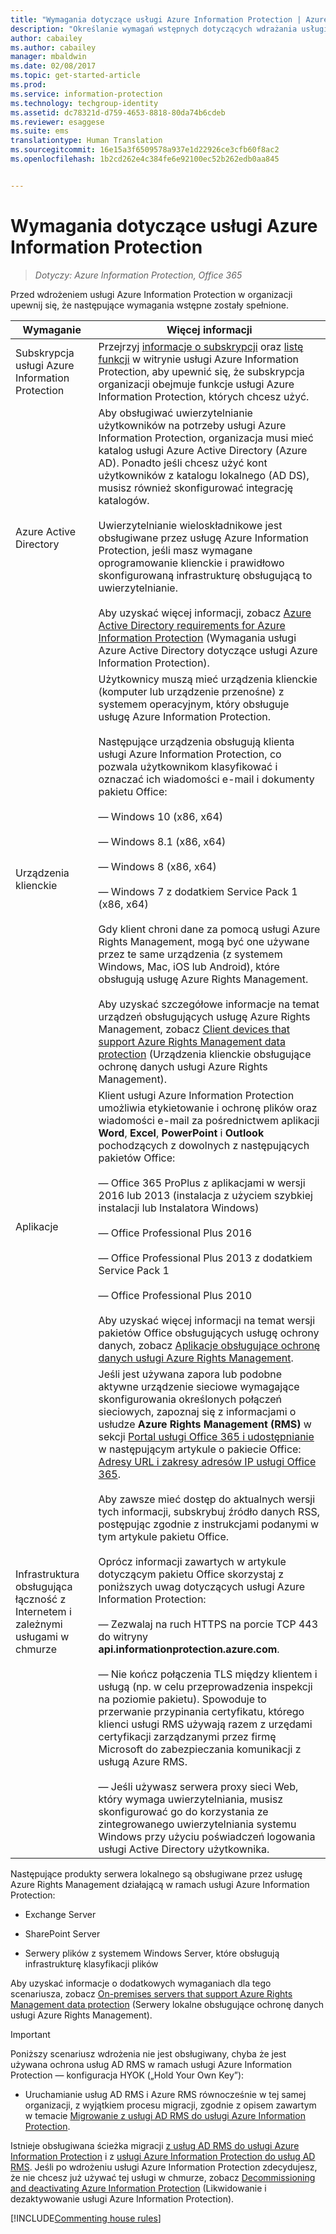 ```yaml
---
title: "Wymagania dotyczące usługi Azure Information Protection | Azure Information Protection"
description: "Określanie wymagań wstępnych dotyczących wdrażania usługi Azure Information Protection w organizacji."
author: cabailey
ms.author: cabailey
manager: mbaldwin
ms.date: 02/08/2017
ms.topic: get-started-article
ms.prod: 
ms.service: information-protection
ms.technology: techgroup-identity
ms.assetid: dc78321d-d759-4653-8818-80da74b6cdeb
ms.reviewer: esaggese
ms.suite: ems
translationtype: Human Translation
ms.sourcegitcommit: 16e15a3f6509578a937e1d22926ce3cfb60f8ac2
ms.openlocfilehash: 1b2cd262e4c384fe6e92100ec52b262edb0aa845


---
```


# <a name="requirements-for-azure-information-protection"></a>Wymagania dotyczące usługi Azure Information Protection

>*Dotyczy: Azure Information Protection, Office 365*

Przed wdrożeniem usługi Azure Information Protection w organizacji upewnij się, że następujące wymagania wstępne zostały spełnione. 

|Wymaganie|Więcej informacji|
|---------------|--------------------|
|Subskrypcja usługi Azure Information Protection|Przejrzyj [informacje o subskrypcji](https://www.microsoft.com/en-us/cloud-platform/azure-information-protection-pricing) oraz [listę funkcji](https://www.microsoft.com/en-us/cloud-platform/azure-information-protection-features) w witrynie usługi Azure Information Protection, aby upewnić się, że subskrypcja organizacji obejmuje funkcje usługi Azure Information Protection, których chcesz użyć.|
|Azure Active Directory|Aby obsługiwać uwierzytelnianie użytkowników na potrzeby usługi Azure Information Protection, organizacja musi mieć katalog usługi Azure Active Directory (Azure AD). Ponadto jeśli chcesz użyć kont użytkowników z katalogu lokalnego (AD DS), musisz również skonfigurować integrację katalogów.<br /><br />Uwierzytelnianie wieloskładnikowe jest obsługiwane przez usługę Azure Information Protection, jeśli masz wymagane oprogramowanie klienckie i prawidłowo skonfigurowaną infrastrukturę obsługującą to uwierzytelnianie.<br /><br />Aby uzyskać więcej informacji, zobacz [Azure Active Directory requirements for Azure Information Protection](requirements-azure-ad.md) (Wymagania usługi Azure Active Directory dotyczące usługi Azure Information Protection).|
|Urządzenia klienckie|Użytkownicy muszą mieć urządzenia klienckie (komputer lub urządzenie przenośne) z systemem operacyjnym, który obsługuje usługę Azure Information Protection.<br /><br />Następujące urządzenia obsługują klienta usługi Azure Information Protection, co pozwala użytkownikom klasyfikować i oznaczać ich wiadomości e-mail i dokumenty pakietu Office:<br /><br />— Windows 10 (x86, x64)<br /><br />— Windows 8.1 (x86, x64)<br /><br />— Windows 8 (x86, x64)<br /><br />— Windows 7 z dodatkiem Service Pack 1 (x86, x64)<br /><br />Gdy klient chroni dane za pomocą usługi Azure Rights Management, mogą być one używane przez te same urządzenia (z systemem Windows, Mac, iOS lub Android), które obsługują usługę Azure Rights Management. <br /><br />Aby uzyskać szczegółowe informacje na temat urządzeń obsługujących usługę Azure Rights Management, zobacz [Client devices that support Azure Rights Management data protection](../get-started/requirements-client-devices.md) (Urządzenia klienckie obsługujące ochronę danych usługi Azure Rights Management).|
|Aplikacje|Klient usługi Azure Information Protection umożliwia etykietowanie i ochronę plików oraz wiadomości e-mail za pośrednictwem aplikacji **Word**, **Excel**, **PowerPoint** i **Outlook** pochodzących z dowolnych z następujących pakietów Office:<br /><br /> — Office 365 ProPlus z aplikacjami w wersji 2016 lub 2013 (instalacja z użyciem szybkiej instalacji lub Instalatora Windows)<br /><br />— Office Professional Plus 2016<br /><br />— Office Professional Plus 2013 z dodatkiem Service Pack 1<br /><br />— Office Professional Plus 2010 <br /><br />Aby uzyskać więcej informacji na temat wersji pakietów Office obsługujących usługę ochrony danych, zobacz [Aplikacje obsługujące ochronę danych usługi Azure Rights Management](requirements-applications.md).|
|Infrastruktura obsługująca łączność z Internetem i zależnymi usługami w chmurze|Jeśli jest używana zapora lub podobne aktywne urządzenie sieciowe wymagające skonfigurowania określonych połączeń sieciowych, zapoznaj się z informacjami o usłudze **Azure Rights Management (RMS)** w sekcji [Portal usługi Office 365 i udostępnianie](https://support.office.com/en-us/article/Office-365-URLs-and-IP-address-ranges-8548a211-3fe7-47cb-abb1-355ea5aa88a2?ui=en-US&rs=en-US&ad=US#bkmk_portal-identity) w następującym artykule o pakiecie Office: [Adresy URL i zakresy adresów IP usługi Office 365](https://support.office.com/en-US/article/Office-365-URLs-and-IP-address-ranges-8548a211-3fe7-47cb-abb1-355ea5aa88a2).<br /><br />Aby zawsze mieć dostęp do aktualnych wersji tych informacji, subskrybuj źródło danych RSS, postępując zgodnie z instrukcjami podanymi w tym artykule pakietu Office.<br /><br />Oprócz informacji zawartych w artykule dotyczącym pakietu Office skorzystaj z poniższych uwag dotyczących usługi Azure Information Protection:<br /><br />— Zezwalaj na ruch HTTPS na porcie TCP 443 do witryny **api.informationprotection.azure.com**.<br /><br />— Nie kończ połączenia TLS między klientem i usługą (np. w celu przeprowadzenia inspekcji na poziomie pakietu). Spowoduje to przerwanie przypinania certyfikatu, którego klienci usługi RMS używają razem z urzędami certyfikacji zarządzanymi przez firmę Microsoft do zabezpieczania komunikacji z usługą Azure RMS.<br /><br />— Jeśli używasz serwera proxy sieci Web, który wymaga uwierzytelniania, musisz skonfigurować go do korzystania ze zintegrowanego uwierzytelniania systemu Windows przy użyciu poświadczeń logowania usługi Active Directory użytkownika.|

Następujące produkty serwera lokalnego są obsługiwane przez usługę Azure Rights Management działającą w ramach usługi Azure Information Protection:

-   Exchange Server

-   SharePoint Server

-   Serwery plików z systemem Windows Server, które obsługują infrastrukturę klasyfikacji plików

Aby uzyskać informacje o dodatkowych wymaganiach dla tego scenariusza, zobacz [On-premises servers that support Azure Rights Management data protection](requirements-servers.md) (Serwery lokalne obsługujące ochronę danych usługi Azure Rights Management).

> [!IMPORTANT]
> Poniższy scenariusz wdrożenia nie jest obsługiwany, chyba że jest używana ochrona usług AD RMS w ramach usługi Azure Information Protection — konfiguracja HYOK („Hold Your Own Key”):
> 
> -   Uruchamianie usług AD RMS i Azure RMS równocześnie w tej samej organizacji, z wyjątkiem procesu migracji, zgodnie z opisem zawartym w temacie [Migrowanie z usługi AD RMS do usługi Azure Information Protection](../plan-design/migrate-from-ad-rms-to-azure-rms.md).
> 
> Istnieje obsługiwana ścieżka migracji [z usług AD RMS do usługi Azure Information Protection](http://technet.microsoft.com/library/Dn858447.aspx) i z [usługi Azure Information Protection do usług AD RMS](http://msdn.microsoft.com/library/azure/dn629429.aspx). Jeśli po wdrożeniu usługi Azure Information Protection zdecydujesz, że nie chcesz już używać tej usługi w chmurze, zobacz [Decommissioning and deactivating Azure Information Protection](../deploy-use/decommission-deactivate.md) (Likwidowanie i dezaktywowanie usługi Azure Information Protection).

[!INCLUDE[Commenting house rules](../includes/houserules.md)]





<!--HONumber=Feb17_HO2-->


